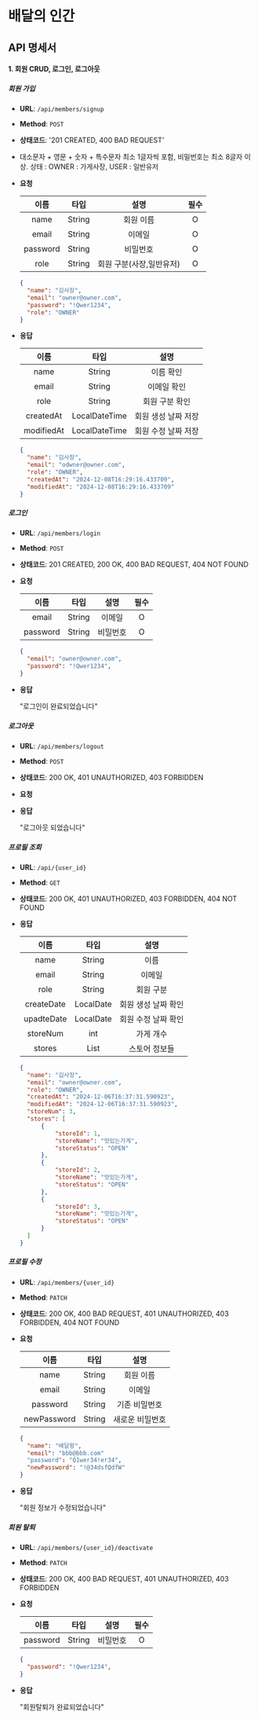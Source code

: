 # 배달의 인간

## API 명세서
#### 1. 회원 CRUD, 로그인, 로그아웃

##### 회원 가입 
- **URL**: `/api/members/signup`
- **Method**: `POST`
- **상태코드**: '201 CREATED, 400 BAD REQUEST'
- 대소문자 + 영문 + 숫자 + 특수문자  최소 1글자씩 포함,
비밀번호는 최소 8글자 이상.
상태 :
OWNER :  가게사장,
USER : 일반유저
- **요청**



  |이름|타입|설명|필수|
  |:----:|:----:|:-------:|:--:|
  |name|String|회원 이름|O|
  |email|String|이메일|O|
  |password|String|비밀번호|O|
  |role|String|회원 구분(사장,일반유저)|O|
  

  ```json
  {
    "name": "김사장",
    "email": "owner@owner.com",
    "password": "!Qwer1234",
    "role": "OWNER"
  }
- **응답**

  
  |이름|타입|설명|
  |:----:|:----:|:-------:|
  |name|String|이름 확인|
  |email|String|이메일 확인|
  |role|String|회원 구분 확인|
  |createdAt|LocalDateTime|회원 생성 날짜 저장|
  |modifiedAt|LocalDateTime|회원 수정 날짜 저장|
  
  ```json
  {
    "name": "김사장",
    "email": "odwner@owner.com",
    "role": "OWNER",
    "createdAt": "2024-12-08T16:29:16.433709",
    "modifiedAt": "2024-12-08T16:29:16.433709"
  }

##### 로그인
- **URL**: `/api/members/login`
- **Method**: `POST`
- **상태코드**: 201 CREATED, 200 OK, 400 BAD REQUEST, 404 NOT FOUND
- **요청**



  |이름|타입|설명|필수|
  |:----:|:----:|:-------:|:--:|
  |email|String|이메일|O|
  |password|String|비밀번호|O|
  

  ```json
  {
    "email": "owner@owner.com",
    "password": "!Qwer1234",
  }
- **응답**

  
  "로그인이 완료되었습니다"

##### 로그아웃
- **URL**: `/api/members/logout`
- **Method**: `POST`
- **상태코드**: 200 OK, 401 UNAUTHORIZED, 403 FORBIDDEN
- **요청**

- **응답**

  
  "로그아웃 되었습니다"

  
##### 프로필 조회
- **URL**: `/api/{user_id}`
- **Method**: `GET`
- **상태코드**: 200 OK, 401 UNAUTHORIZED, 403 FORBIDDEN, 404 NOT FOUND

- **응답**

  
  |이름|타입|설명|
  |:----:|:----:|:-------:|
  |name|String|이름|
  |email|String|이메일|
  |role|String|회원 구분|
  |createDate|LocalDate|회원 생성 날짜 확인|
  |upadteDate|LocalDate|회원 수정 날짜 확인|
  |storeNum|int|가게 개수|
  |stores|List|스토어 정보들|
  ```json
  {
    "name": "김사장",
    "email": "owner@owner.com",
    "role": "OWNER",
    "createdAt": "2024-12-06T16:37:31.590923",
    "modifiedAt": "2024-12-06T16:37:31.590923",
    "storeNum": 3,
    "stores": [
        {
            "storeId": 1,
            "storeName": "맛있는가게",
            "storeStatus": "OPEN"
        },
        {
            "storeId": 2,
            "storeName": "맛있는가게",
            "storeStatus": "OPEN"
        },
        {
            "storeId": 3,
            "storeName": "맛있는가게",
            "storeStatus": "OPEN"
        }
    ]
  }


##### 프로필 수정
- **URL**: `/api/members/{user_id}`
- **Method**: `PATCH`
- **상태코드**: 200 OK, 400 BAD REQUEST, 401 UNAUTHORIZED, 403 FORBIDDEN, 404 NOT FOUND
- **요청**

  
  |이름|타입|설명|
  |:----:|:----:|:-------:|
  |name|String|회원 이름|
  |email|String|이메일|
  |password|String|기존 비밀번호|
  |newPassword|String|새로운 비밀번호|
  ```json
  {
    "name": "배달왕",
    "email": "bbb@bbb.com"
    "password": "Q1wer34!er34",
    "newPassword": "!@34dsfQdfW"
  }
- **응답**

  
  "회원 정보가 수정되었습니다"

  
##### 회원 탈퇴
- **URL**: `/api/members/{user_id}/deactivate`
- **Method**: `PATCH`
- **상태코드**: 200 OK, 400 BAD REQUEST, 401 UNAUTHORIZED, 403 FORBIDDEN
- **요청**



  |이름|타입|설명|필수|
  |:----:|:----:|:-------:|:--:|
  |password|String|비밀번호|O|
  

  ```json
  {
    "password": "!Qwer1234",
  }
- **응답**

  
  "회원탈퇴가 완료되었습니다"
